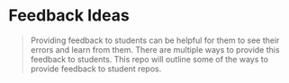 # Feedback Ideas
> Providing feedback to students can be helpful for them to see their errors and learn from them.  There are multiple ways to provide this feedback to students.  This repo will outline some of the ways to provide feedback to student repos.
    